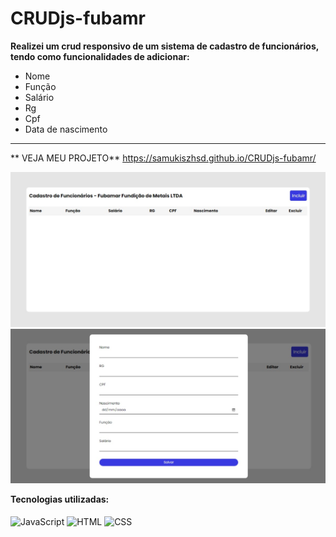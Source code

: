 # CRUDjs-fubamr
**Realizei um crud responsivo de um sistema de cadastro de funcionários, tendo como funcionalidades de adicionar:**

- Nome
- Função
- Salário
- Rg
- Cpf
- Data de nascimento
----------------------------------------------------------------------------------------------------------------------------------------
** VEJA MEU PROJETO** https://samukiszhsd.github.io/CRUDjs-fubamr/
<div align="center">
<img  src='https://github.com/SAMUKISZHSD/CRUDjs-fubamr/blob/main/Captura%20da%20Web_21-6-2023_153324_samukiszhsd.github.io.jpeg'/>
<img  src='https://github.com/SAMUKISZHSD/CRUDjs-fubamr/blob/main/Captura%20da%20Web_21-6-2023_153343_samukiszhsd.github.io.jpeg'/>
</div>

 **Tecnologias utilizadas:**<br><br>
<img align="center" src="https://img.shields.io/badge/JavaScript-F7DF1E?style=for-the-badge&logo=javascript&logoColor=black" alt="JavaScript" title="JavaScript">
<img align="center" src="https://img.shields.io/badge/HTML5-E34F26?style=for-the-badge&logo=html5&logoColor=white" alt="HTML" title="HTML">
<img align="center" src="https://img.shields.io/badge/CSS3-1572B6?style=for-the-badge&logo=css3&logoColor=white" alt="CSS" title="CSS">

<br>
